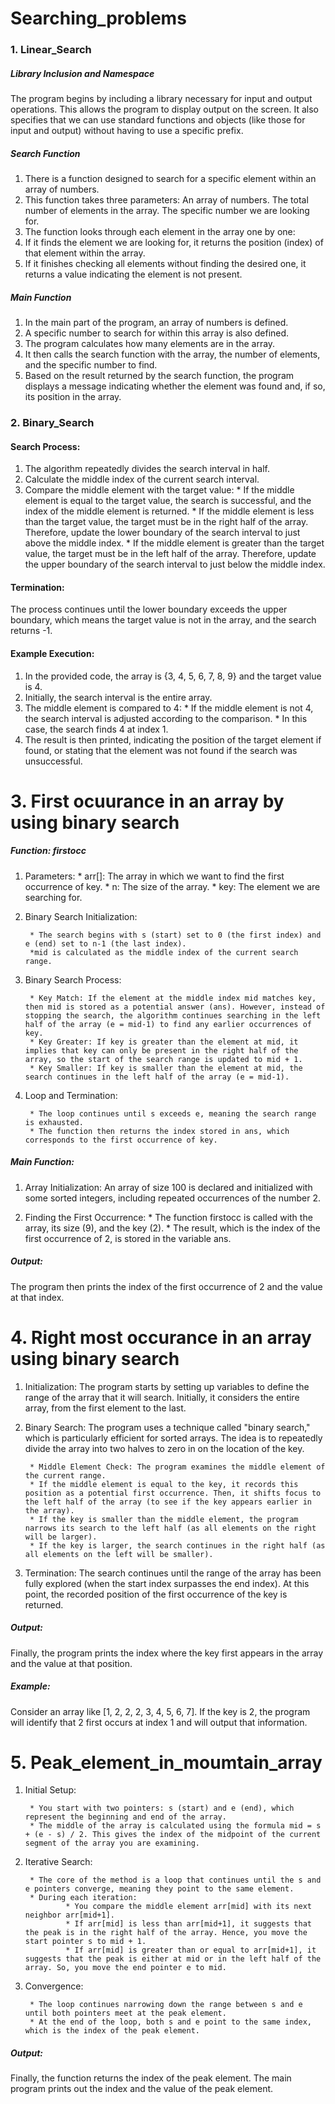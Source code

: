 # Searching_problems

### 1. Linear_Search 

##### Library Inclusion and Namespace

The program begins by including a library necessary for input and output operations. This allows the program to display output on the screen.
It also specifies that we can use standard functions and objects (like those for input and output) without having to use a specific prefix.

##### Search Function

1. There is a function designed to search for a specific element within an array of numbers.
2. This function takes three parameters:
        An array of numbers.
        The total number of elements in the array.
        The specific number we are looking for.
3. The function looks through each element in the array one by one:
4. If it finds the element we are looking for, it returns the position (index) of that element within the array.
5. If it finishes checking all elements without finding the desired one, it returns a value indicating the element is not present.

##### Main Function

1. In the main part of the program, an array of numbers is defined.
2. A specific number to search for within this array is also defined.
3. The program calculates how many elements are in the array.
4. It then calls the search function with the array, the number of elements, and the specific number to find.
5. Based on the result returned by the search function, the program displays a message indicating whether the element was found and, if so, its position in the array.

### 2. Binary_Search 
 
#### Search Process:

1. The algorithm repeatedly divides the search interval in half.
2. Calculate the middle index of the current search interval.
3. Compare the middle element with the target value:
        * If the middle element is equal to the target value, the search is successful, and the index of the middle element is returned.
        * If the middle element is less than the target value, the target must be in the right half of the array. Therefore, update the lower boundary of the search interval to just above the middle index.
        * If the middle element is greater than the target value, the target must be in the left half of the array. Therefore, update the upper boundary of the search interval to just below the middle index.

#### Termination:

The process continues until the lower boundary exceeds the upper boundary, which means the target value is not in the array, and the search returns -1.

#### Example Execution:

1. In the provided code, the array is {3, 4, 5, 6, 7, 8, 9} and the target value is 4.
2. Initially, the search interval is the entire array.
3. The middle element is compared to 4:
        * If the middle element is not 4, the search interval is adjusted according to the comparison.
        * In this case, the search finds 4 at index 1.
4. The result is then printed, indicating the position of the target element if found, or stating that the element was not found if the search was unsuccessful.

# 3. First ocuurance in an array by using binary search

##### Function: firstocc
1. Parameters: 
        * arr[]: The array in which we want to find the first occurrence of key.
        * n: The size of the array.
        * key: The element we are searching for.

2. Binary Search Initialization:

        * The search begins with s (start) set to 0 (the first index) and e (end) set to n-1 (the last index).
        *mid is calculated as the middle index of the current search range.

3. Binary Search Process:

        * Key Match: If the element at the middle index mid matches key, then mid is stored as a potential answer (ans). However, instead of stopping the search, the algorithm continues searching in the left half of the array (e = mid-1) to find any earlier occurrences of key.
        * Key Greater: If key is greater than the element at mid, it implies that key can only be present in the right half of the array, so the start of the search range is updated to mid + 1.
        * Key Smaller: If key is smaller than the element at mid, the search continues in the left half of the array (e = mid-1).

4. Loop and Termination:

        * The loop continues until s exceeds e, meaning the search range is exhausted.
        * The function then returns the index stored in ans, which corresponds to the first occurrence of key.

##### Main Function:

1. Array Initialization:
An array of size 100 is declared and initialized with some sorted integers, including repeated occurrences of the number 2.

2. Finding the First Occurrence:
        * The function firstocc is called with the array, its size (9), and the key (2).
        * The result, which is the index of the first occurrence of 2, is stored in the variable ans.

##### Output:
The program then prints the index of the first occurrence of 2 and the value at that index.

# 4. Right most occurance in an array using binary search

1. Initialization: The program starts by setting up variables to define the range of the array that it will search. Initially, it considers the entire array, from the first element to the last.

2. Binary Search: The program uses a technique called "binary search," which is particularly efficient for sorted arrays. The idea is to repeatedly divide the array into two halves to zero in on the location of the key.

        * Middle Element Check: The program examines the middle element of the current range.
        * If the middle element is equal to the key, it records this position as a potential first occurrence. Then, it shifts focus to the left half of the array (to see if the key appears earlier in the array).
        * If the key is smaller than the middle element, the program narrows its search to the left half (as all elements on the right will be larger).
        * If the key is larger, the search continues in the right half (as all elements on the left will be smaller).
        
3. Termination: The search continues until the range of the array has been fully explored (when the start index surpasses the end index). At this point, the recorded position of the first occurrence of the key is returned.

##### Output:
Finally, the program prints the index where the key first appears in the array and the value at that position.

##### Example:
Consider an array like [1, 2, 2, 2, 3, 4, 5, 6, 7]. If the key is 2, the program will identify that 2 first occurs at index 1 and will output that information.

# 5. Peak_element_in_moumtain_array

1. Initial Setup:

        * You start with two pointers: s (start) and e (end), which represent the beginning and end of the array.
        * The middle of the array is calculated using the formula mid = s + (e - s) / 2. This gives the index of the midpoint of the current segment of the array you are examining.

2. Iterative Search:

        * The core of the method is a loop that continues until the s and e pointers converge, meaning they point to the same element.
        * During each iteration:
                * You compare the middle element arr[mid] with its next neighbor arr[mid+1].
                * If arr[mid] is less than arr[mid+1], it suggests that the peak is in the right half of the array. Hence, you move the start pointer s to mid + 1.
                * If arr[mid] is greater than or equal to arr[mid+1], it suggests that the peak is either at mid or in the left half of the array. So, you move the end pointer e to mid.

3. Convergence:

        * The loop continues narrowing down the range between s and e until both pointers meet at the peak element.
        * At the end of the loop, both s and e point to the same index, which is the index of the peak element.

##### Output:

Finally, the function returns the index of the peak element.
The main program prints out the index and the value of the peak element.